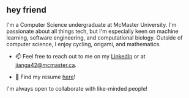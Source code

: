 ## hey friend
I'm a Computer Science undergraduate at McMaster University. I'm passionate about all things tech, but I'm especially keen on machine learning, software engineering, and computational biology. Outside of computer science, I enjoy cycling, origami, and mathematics.

- 📫 Feel free to reach out to me on my [LinkedIn](https://www.linkedin.com/in/jianganita/) or at [jianga42@mcmaster.ca](mailto:jianga42@mcmaster.ca).

- 📄 Find my resume [here](#)!

I'm always open to collaborate with like-minded people!
